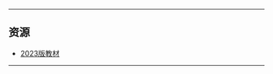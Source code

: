 <!--
## 课程总览  
- 难度评分 Nan / 10 （0 份）  
- 实用评分 不做评分 / 10  
-->

---

## 资源  
- [2023版教材](https://file.uhsea.com/2403/dfe28426c3447f9a839ca9e4c9cc73b4S2.pdf)  

---

<!--
## 教师们  
- #### 谌祥勇  
    - 内容评分 8/10 （1 份）  
    - 分数评分 6/10 （1 份）  
    - 对该老师的评价：  
        `
        有个3000字的读书报告要写，还有个采访，景点，电影三选一的作业，绝大多数人会选电影，就是看一部近代史电影，以此来做一个视频，会在课上播放，小组互评。
        `  @ Flewbimo
-->